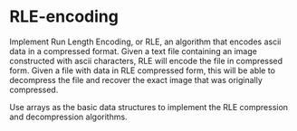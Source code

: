 # RLE-encoding

Implement Run Length Encoding, or RLE, an algorithm that encodes ascii data in a compressed format. Given a text file containing an image constructed with ascii characters, RLE will encode the file in compressed form. Given a file with data in RLE compressed form, this will be able to decompress the file and recover the exact image that was originally compressed. 

Use arrays as the basic data structures to implement the RLE compression and decompression algorithms.
